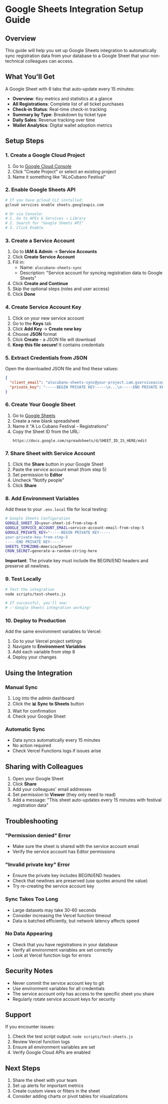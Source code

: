 # Google Sheets Integration Setup Guide

## Overview

This guide will help you set up Google Sheets integration to automatically sync registration data from your database to a Google Sheet that your non-technical colleagues can access.

## What You'll Get

A Google Sheet with 6 tabs that auto-update every 15 minutes:
- **Overview**: Key metrics and statistics at a glance
- **All Registrations**: Complete list of all ticket purchases
- **Check-in Status**: Real-time check-in tracking
- **Summary by Type**: Breakdown by ticket type
- **Daily Sales**: Revenue tracking over time
- **Wallet Analytics**: Digital wallet adoption metrics

## Setup Steps

### 1. Create a Google Cloud Project

1. Go to [Google Cloud Console](https://console.cloud.google.com)
2. Click "Create Project" or select an existing project
3. Name it something like "ALoCubano Festival"

### 2. Enable Google Sheets API

```bash
# If you have gcloud CLI installed:
gcloud services enable sheets.googleapis.com

# Or via Console:
# 1. Go to APIs & Services → Library
# 2. Search for "Google Sheets API"
# 3. Click Enable
```

### 3. Create a Service Account

1. Go to **IAM & Admin** → **Service Accounts**
2. Click **Create Service Account**
3. Fill in:
   - Name: `alocubano-sheets-sync`
   - Description: "Service account for syncing registration data to Google Sheets"
4. Click **Create and Continue**
5. Skip the optional steps (roles and user access)
6. Click **Done**

### 4. Create Service Account Key

1. Click on your new service account
2. Go to the **Keys** tab
3. Click **Add Key** → **Create new key**
4. Choose **JSON** format
5. Click **Create** - a JSON file will download
6. **Keep this file secure!** It contains credentials

### 5. Extract Credentials from JSON

Open the downloaded JSON file and find these values:

```json
{
  "client_email": "alocubano-sheets-sync@your-project.iam.gserviceaccount.com",
  "private_key": "-----BEGIN PRIVATE KEY-----\n...\n-----END PRIVATE KEY-----\n"
}
```

### 6. Create Your Google Sheet

1. Go to [Google Sheets](https://sheets.google.com)
2. Create a new blank spreadsheet
3. Name it "A Lo Cubano Festival - Registrations"
4. Copy the Sheet ID from the URL:
   ```
   https://docs.google.com/spreadsheets/d/SHEET_ID_IS_HERE/edit
   ```

### 7. Share Sheet with Service Account

1. Click the **Share** button in your Google Sheet
2. Paste the service account email (from step 5)
3. Set permission to **Editor**
4. Uncheck "Notify people"
5. Click **Share**

### 8. Add Environment Variables

Add these to your `.env.local` file for local testing:

```bash
# Google Sheets Configuration
GOOGLE_SHEET_ID=your-sheet-id-from-step-6
GOOGLE_SERVICE_ACCOUNT_EMAIL=service-account-email-from-step-5
GOOGLE_PRIVATE_KEY="-----BEGIN PRIVATE KEY-----
your-private-key-from-step-5
-----END PRIVATE KEY-----"
SHEETS_TIMEZONE=America/Denver
CRON_SECRET=generate-a-random-string-here
```

**Important**: The private key must include the BEGIN/END headers and preserve all newlines.

### 9. Test Locally

```bash
# Test the integration
node scripts/test-sheets.js

# If successful, you'll see:
# ✅ Google Sheets integration working!
```

### 10. Deploy to Production

Add the same environment variables to Vercel:

1. Go to your Vercel project settings
2. Navigate to **Environment Variables**
3. Add each variable from step 8
4. Deploy your changes

## Using the Integration

### Manual Sync

1. Log into the admin dashboard
2. Click the **📊 Sync to Sheets** button
3. Wait for confirmation
4. Check your Google Sheet

### Automatic Sync

- Data syncs automatically every 15 minutes
- No action required
- Check Vercel Functions logs if issues arise

## Sharing with Colleagues

1. Open your Google Sheet
2. Click **Share**
3. Add your colleagues' email addresses
4. Set permission to **Viewer** (they only need to read)
5. Add a message: "This sheet auto-updates every 15 minutes with festival registration data"

## Troubleshooting

### "Permission denied" Error
- Make sure the sheet is shared with the service account email
- Verify the service account has Editor permissions

### "Invalid private key" Error
- Ensure the private key includes BEGIN/END headers
- Check that newlines are preserved (use quotes around the value)
- Try re-creating the service account key

### Sync Takes Too Long
- Large datasets may take 30-60 seconds
- Consider increasing the Vercel function timeout
- Data is batched efficiently, but network latency affects speed

### No Data Appearing
- Check that you have registrations in your database
- Verify all environment variables are set correctly
- Look at Vercel function logs for errors

## Security Notes

- Never commit the service account key to git
- Use environment variables for all credentials
- The service account only has access to the specific sheet you share
- Regularly rotate service account keys for security

## Support

If you encounter issues:
1. Check the test script output: `node scripts/test-sheets.js`
2. Review Vercel function logs
3. Ensure all environment variables are set
4. Verify Google Cloud APIs are enabled

## Next Steps

1. Share the sheet with your team
2. Set up alerts for important metrics
3. Create custom views or filters in the sheet
4. Consider adding charts or pivot tables for visualizations